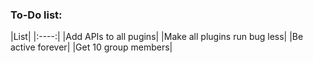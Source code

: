 <h3>To-Do list:</h3>
|List|
|:----:|
|Add APIs to all pugins|
|Make all plugins run bug less|
|Be active forever|
|Get 10 group members|
